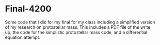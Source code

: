 # Final-4200
Some code that I did for my final for my class including a simplified version of my research on protostellar mass.
This includes a PDF file of the write up, the code for the simplistic protostellar mass code, and a differential equation attempt.
